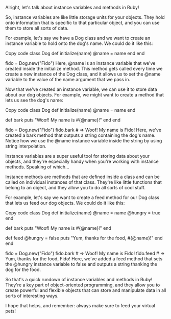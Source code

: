 Alright, let's talk about instance variables and methods in Ruby!

So, instance variables are like little storage units for your objects. They hold onto information that is specific to that particular object, and you can use them to store all sorts of data.

For example, let's say we have a Dog class and we want to create an instance variable to hold onto the dog's name. We could do it like this:

Copy code
class Dog
  def initialize(name)
    @name = name
  end
end

fido = Dog.new("Fido")
Here, @name is an instance variable that we've created inside the initialize method. This method gets called every time we create a new instance of the Dog class, and it allows us to set the @name variable to the value of the name argument that we pass in.

Now that we've created an instance variable, we can use it to store data about our dog objects. For example, we might want to create a method that lets us see the dog's name:

Copy code
class Dog
  def initialize(name)
    @name = name
  end

  def bark
    puts "Woof! My name is #{@name}!"
  end
end

fido = Dog.new("Fido")
fido.bark # => Woof! My name is Fido!
Here, we've created a bark method that outputs a string containing the dog's name. Notice how we use the @name instance variable inside the string by using string interpolation.

Instance variables are a super useful tool for storing data about your objects, and they're especially handy when you're working with instance methods. Speaking of which...

Instance methods are methods that are defined inside a class and can be called on individual instances of that class. They're like little functions that belong to an object, and they allow you to do all sorts of cool stuff.

For example, let's say we want to create a feed method for our Dog class that lets us feed our dog objects. We could do it like this:

Copy code
class Dog
  def initialize(name)
    @name = name
    @hungry = true
  end

  def bark
    puts "Woof! My name is #{@name}!"
  end

  def feed
    @hungry = false
    puts "Yum, thanks for the food, #{@name}!"
  end
end

fido = Dog.new("Fido")
fido.bark # => Woof! My name is Fido!
fido.feed # => Yum, thanks for the food, Fido!
Here, we've added a feed method that sets the @hungry instance variable to false and outputs a string thanking the dog for the food.

So that's a quick rundown of instance variables and methods in Ruby! They're a key part of object-oriented programming, and they allow you to create powerful and flexible objects that can store and manipulate data in all sorts of interesting ways.

I hope that helps, and remember: always make sure to feed your virtual pets!
